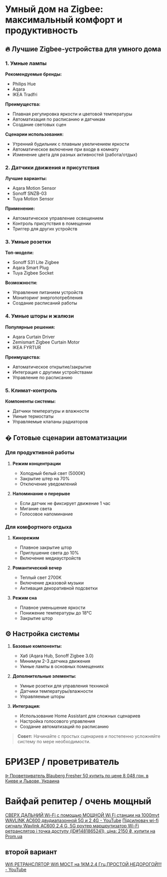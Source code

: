 # Умный дом на Zigbee: максимальный комфорт и продуктивность

## 🔥 Лучшие Zigbee-устройства для умного дома

### 1. Умные лампы
**Рекомендуемые бренды:**
- Philips Hue
- Aqara
- IKEA Tradfri

**Преимущества:**
- Плавная регулировка яркости и цветовой температуры
- Автоматизация по расписанию и датчикам
- Создание световых сцен

**Сценарии использования:**
- Утренний будильник с плавным увеличением яркости
- Автоматическое включение при входе в комнату
- Изменение цвета для разных активностей (работа/отдых)

### 2. Датчики движения и присутствия
**Лучшие варианты:**
- Aqara Motion Sensor
- Sonoff SNZB-03
- Tuya Motion Sensor

**Применение:**
- Автоматическое управление освещением
- Контроль присутствия в помещении
- Триггер для других устройств

### 3. Умные розетки
**Топ-модели:**
- Sonoff S31 Lite Zigbee
- Aqara Smart Plug
- Tuya Zigbee Socket

**Возможности:**
- Управление питанием устройств
- Мониторинг энергопотребления
- Создание расписаний работы

### 4. Умные шторы и жалюзи
**Популярные решения:**
- Aqara Curtain Driver
- Zemismart Zigbee Curtain Motor
- IKEA FYRTUR

**Преимущества:**
- Автоматическое открытие/закрытие
- Интеграция с другими устройствами
- Управление по расписанию

### 5. Климат-контроль
**Компоненты системы:**
- Датчики температуры и влажности
- Умные термостаты
- Управляемые клапаны радиаторов

## � Готовые сценарии автоматизации

### Для продуктивной работы
1. **Режим концентрации**
   - Холодный белый свет (5000K)
   - Закрытие штер на 70%
   - Отключение уведомлений

2. **Напоминание о перерыве**
   - Если датчик не фиксирует движение 1 час
   - Мигание света
   - Голосовое напоминание

### Для комфортного отдыха
1. **Кинорежим**
   - Плавное закрытие штор
   - Приглушение света до 10%
   - Включение медиаустройств

2. **Романтический вечер**
   - Теплый свет 2700K
   - Включение джазовой музыки
   - Активация декоративной подсветки

3. **Режим сна**
   - Плавное уменьшение яркости
   - Понижение температуры до 18°C
   - Закрытие штор

## ⚙️ Настройка системы

1. **Базовые компоненты:**
   - Хаб (Aqara Hub, Sonoff Zigbee 3.0)
   - Минимум 2-3 датчика движения
   - Умные лампы в основных помещениях

2. **Дополнительные элементы:**
   - Умные розетки для управления техникой
   - Датчики температуры/влажности
   - Управляемые шторы

3. **Интеграция:**
   - Использование Home Assistant для сложных сценариев
   - Настройка голосового управления
   - Создание автоматизаций по расписанию

> **Совет:** Начинайте с простых сценариев и постепенно усложняйте систему по мере необходимости.


# БРИЗЕР / проветриватель
[ᐉ Проветриватель Blauberg Fresher 50 купить по цене 8 048 грн. в Киеве и Львове, Украина](https://vencon.ua/products/blauberg-fresher-50)

# Вайфай репитер / очень мощный
[СВЕРХ ДАЛЬНИЙ Wi-Fi с помощью МОЩНОЙ Wi Fi станции на 1000mvt WAVLINK AC600 двудиапазонной 5G и 2 4G - YouTube](https://youtu.be/8Tx5P6mq5Ew)
[Підсилювач wi-fi сигналу Wavlink AC600 2.4 G, 5G роутер маршрутизатор Wi-Fi ретранслятор і точка доступу (ID#1481865241), ціна: 2150 ₴, купити на Prom.ua](https://prom.ua/ua/p1481865241-pidsilyuvach-signalu-wavlink.html)

## второй вариант
[Wifi РЕТРАНСЛЯТОР Wifi МОСТ на 1КМ.2.4 Ггц.ПРОСТОЙ,НЕДОРОГОЙ!!! - YouTube](https://youtu.be/da5I_S3jLN0)
